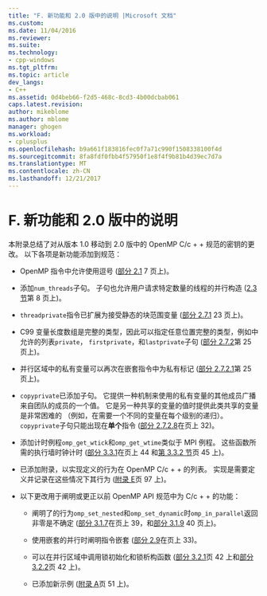```yaml
---
title: "F. 新功能和 2.0 版中的说明 |Microsoft 文档"
ms.custom: 
ms.date: 11/04/2016
ms.reviewer: 
ms.suite: 
ms.technology:
- cpp-windows
ms.tgt_pltfrm: 
ms.topic: article
dev_langs:
- C++
ms.assetid: 0d4beb66-f2d5-468c-8cd3-4b00dcbab061
caps.latest.revision: 
author: mikeblome
ms.author: mblome
manager: ghogen
ms.workload:
- cplusplus
ms.openlocfilehash: b9a661f183816fec0f7a71c990f1508338100f4d
ms.sourcegitcommit: 8fa8fdf0fbb4f57950f1e8f4f9b81b4d39ec7d7a
ms.translationtype: MT
ms.contentlocale: zh-CN
ms.lasthandoff: 12/21/2017
---
```

# <a name="f-new-features-and-clarifications-in-version-20"></a>F. 新功能和 2.0 版中的说明
本附录总结了对从版本 1.0 移动到 2.0 版中的 OpenMP C/c + + 规范的密钥的更改。 以下各项是新功能添加到规范：  
  
-   OpenMP 指令中允许使用逗号 ([部分 2.1](../../parallel/openmp/2-1-directive-format.md) 7 页上)。  
  
-   添加`num_threads`子句。 子句也允许用户请求特定数量的线程的并行构造 ([2.3 节](../../parallel/openmp/2-3-parallel-construct.md)第 8 页上)。  
  
-   `threadprivate`指令已扩展为接受静态的块范围变量 ([部分 2.7.1](../../parallel/openmp/2-7-1-threadprivate-directive.md) 23 页上)。  
  
-   C99 变量长度数组是完整的类型，因此可以指定任意位置完整的类型，例如中允许的列表`private`， `firstprivate`，和`lastprivate`子句 ([部分 2.7.2](../../parallel/openmp/2-7-2-data-sharing-attribute-clauses.md)第 25 页上)。  
  
-   并行区域中的私有变量可以再次在嵌套指令中为私有标记 ([部分 2.7.2.1](../../parallel/openmp/2-7-2-1-private.md)第 25 页上)。  
  
-   `copyprivate`已添加子句。 它提供一种机制来使用的私有变量的其他成员广播来自团队的成员的一个值。 它是另一种共享的变量的值时提供此类共享的变量是非常困难的 （例如，在需要一个不同的变量在每个级别的递归）。 `copyprivate`子句只能出现在**单个**指令 ([部分 2.7.2.8](../../parallel/openmp/2-7-2-8-copyprivate.md)在页上 32)。  
  
-   添加计时例程`omp_get_wtick`和`omp_get_wtime`类似于 MPI 例程。 这些函数所需的执行墙时钟计时 ([部分 3.3.1](../../parallel/openmp/3-3-1-omp-get-wtime-function.md)在页上 44 和[第 3.3.2 节](../../parallel/openmp/3-3-2-omp-get-wtick-function.md)页 45 上)。  
  
-   已添加附录，以实现定义的行为在 OpenMP C/c + + 的列表。 实现是需要定义并记录在这些情况下其行为 ([附录 E](../../parallel/openmp/e-implementation-defined-behaviors-in-openmp-c-cpp.md)页 97 上)。  
  
-   以下更改用于阐明或更正以前 OpenMP API 规范中为 C/c + + 的功能：  
  
    -   阐明了的行为`omp_set_nested`和`omp_set_dynamic`时`omp_in_parallel`返回非零是不确定 ([部分 3.1.7](../../parallel/openmp/3-1-7-omp-set-dynamic-function.md)在页上 39，和[部分 3.1.9](../../parallel/openmp/3-1-9-omp-set-nested-function.md) 40 页上)。  
  
    -   使用嵌套的并行时阐明指令嵌套 ([部分 2.9](../../parallel/openmp/2-9-directive-nesting.md)在页上 33)。  
  
    -   可以在并行区域中调用锁初始化和锁析构函数 ([部分 3.2.1](../../parallel/openmp/3-2-1-omp-init-lock-and-omp-init-nest-lock-functions.md)页 42 上和[部分 3.2.2](../../parallel/openmp/3-2-2-omp-destroy-lock-and-omp-destroy-nest-lock-functions.md)页 42 上)。  
  
    -   已添加新示例 ([附录 A](../../parallel/openmp/a-examples.md)页 51 上)。